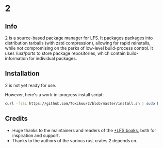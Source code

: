 # 2

## Info
2 is a source-based package manager for LFS. It packages packages into distribution tarballs (with zstd compression), allowing for rapid reinstalls, while not compromising on the perks of low-level build-process control. It uses /usr/ports to store package repositories, which contain build-information for individual packages.

## Installation
2 is not yet ready for use.

However, here's a work-in-progress install script:
```bash
curl -fsSL https://github.com/Toxikuu/2/blob/master/install.sh | sudo bash
```

## Credits
- Huge thanks to the maintainers and readers of the [*LFS books](https://www.linuxfromscratch.org/), both for inspiration and support.
- Thanks to the authors of the various rust crates 2 depends on.
